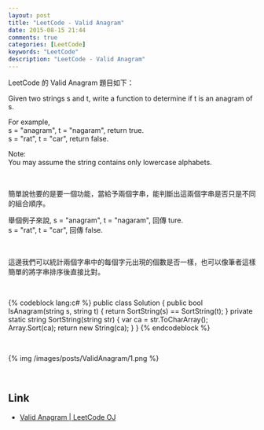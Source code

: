```yaml
---
layout: post
title: "LeetCode - Valid Anagram"
date: 2015-08-15 21:44
comments: true
categories: [LeetCode]
keywords: "LeetCode"
description: "LeetCode - Valid Anagram"
---
```


LeetCode 的 Valid Anagram 題目如下：   

Given two strings s and t, write a function to determine if t is an anagram of s.  

For example,  
s = "anagram", t = "nagaram", return true.  
s = "rat", t = "car", return false.  

Note:  
You may assume the string contains only lowercase alphabets.  

<!-- More -->

<br/>

簡單說他要的是要一個功能，當給予兩個字串，能判斷出這兩個字串是否只是不同的組合順序。  

舉個例子來說,
s = "anagram", t = "nagaram", 回傳 ture.  
s = "rat", t = "car", 回傳 false.  

<br/>


這邊我們可以統計兩個字串中的每個字元出現的個數是否一樣，也可以像筆者這樣簡單的將字串排序後直接比對。  

<br/>


{% codeblock lang:c# %}
public class Solution {
    public bool IsAnagram(string s, string t) {
        return SortString(s) == SortString(t);
    }
    private static string SortString(string str)
    {
		var ca = str.ToCharArray();
		Array.Sort(ca);
        return new String(ca);
    }
}
{% endcodeblock %}

<br/>


{% img /images/posts/ValidAnagram/1.png %}

<br/>

Link
----
* [Valid Anagram | LeetCode OJ](https://leetcode.com/problems/valid-anagram/)
